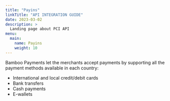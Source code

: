 ```yaml
---
title: "Payins"
linkTitle: "API INTEGRATION GUIDE"
date: 2023-03-02
description: >
  Landing page about PCI API
menu:
  main:
    name: Payins
    weight: 10     
---
```


Bamboo Payments let the merchants accept payments by supporting all the payment methods available in each country:

* International and local credit/debit cards
* Bank transfers
* Cash payments
* E-wallets